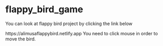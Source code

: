 # flappy_bird_game
<p>You can look at flappy bird project by clicking the link below</p>
https://alimusaflappybird.netlify.app
You need to click mouse in order to move the bird.
